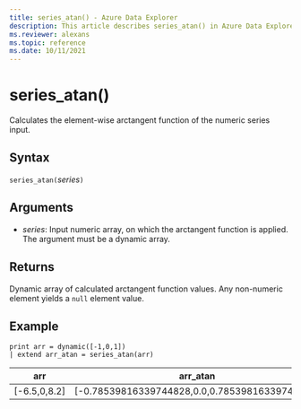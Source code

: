 ```yaml
---
title: series_atan() - Azure Data Explorer
description: This article describes series_atan() in Azure Data Explorer.
ms.reviewer: alexans
ms.topic: reference
ms.date: 10/11/2021
---
```

# series_atan()

Calculates the element-wise arctangent function of the numeric series input.

## Syntax

`series_atan(`*series*`)`

## Arguments

* *series*: Input numeric array, on which the arctangent function is applied. The argument must be a dynamic array. 

## Returns

Dynamic array of calculated arctangent function values. Any non-numeric element yields a `null` element value.

## Example

<!-- csl: https://help.kusto.windows.net/Samples -->
```kusto
print arr = dynamic([-1,0,1])
| extend arr_atan = series_atan(arr)
```

|arr|arr_atan|
|---|---|
|[-6.5,0,8.2]|[-0.78539816339744828,0.0,0.78539816339744828]|
